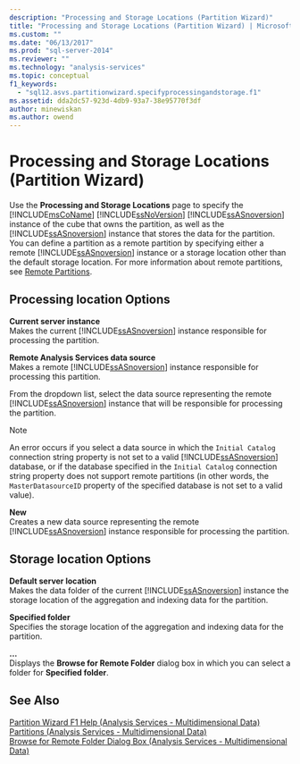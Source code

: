 ```yaml
---
description: "Processing and Storage Locations (Partition Wizard)"
title: "Processing and Storage Locations (Partition Wizard) | Microsoft Docs"
ms.custom: ""
ms.date: "06/13/2017"
ms.prod: "sql-server-2014"
ms.reviewer: ""
ms.technology: "analysis-services"
ms.topic: conceptual
f1_keywords: 
  - "sql12.asvs.partitionwizard.specifyprocessingandstorage.f1"
ms.assetid: dda2dc57-923d-4db9-93a7-38e95770f3df
author: minewiskan
ms.author: owend
---
```

# Processing and Storage Locations (Partition Wizard)
  Use the **Processing and Storage Locations** page to specify the [!INCLUDE[msCoName](../includes/msconame-md.md)] [!INCLUDE[ssNoVersion](../includes/ssnoversion-md.md)] [!INCLUDE[ssASnoversion](../includes/ssasnoversion-md.md)] instance of the cube that owns the partition, as well as the [!INCLUDE[ssASnoversion](../includes/ssasnoversion-md.md)] instance that stores the data for the partition. You can define a partition as a remote partition by specifying either a remote [!INCLUDE[ssASnoversion](../includes/ssasnoversion-md.md)] instance or a storage location other than the default storage location. For more information about remote partitions, see [Remote Partitions](multidimensional-models-olap-logical-cube-objects/partitions-remote-partitions.md).  
  
## Processing location Options  
 **Current server instance**  
 Makes the current [!INCLUDE[ssASnoversion](../includes/ssasnoversion-md.md)] instance responsible for processing the partition.  
  
 **Remote Analysis Services data source**  
 Makes a remote [!INCLUDE[ssASnoversion](../includes/ssasnoversion-md.md)] instance responsible for processing this partition.  
  
 From the dropdown list, select the data source representing the remote [!INCLUDE[ssASnoversion](../includes/ssasnoversion-md.md)] instance that will be responsible for processing the partition.  
  
> [!NOTE]  
>  An error occurs if you select a data source in which the `Initial Catalog` connection string property is not set to a valid [!INCLUDE[ssASnoversion](../includes/ssasnoversion-md.md)] database, or if the database specified in the `Initial Catalog` connection string property does not support remote partitions (in other words, the `MasterDatasourceID` property of the specified database is not set to a valid value).  
  
 **New**  
 Creates a new data source representing the remote [!INCLUDE[ssASnoversion](../includes/ssasnoversion-md.md)] instance responsible for processing the partition.  
  
## Storage location Options  
 **Default server location**  
 Makes the data folder of the current [!INCLUDE[ssASnoversion](../includes/ssasnoversion-md.md)] instance the storage location of the aggregation and indexing data for the partition.  
  
 **Specified folder**  
 Specifies the storage location of the aggregation and indexing data for the partition.  
  
 **...**  
 Displays the **Browse for Remote Folder** dialog box in which you can select a folder for **Specified folder**.  
  
## See Also  
 [Partition Wizard F1 Help &#40;Analysis Services - Multidimensional Data&#41;](partition-wizard-f1-help-analysis-services-multidimensional-data.md)   
 [Partitions &#40;Analysis Services - Multidimensional Data&#41;](multidimensional-models-olap-logical-cube-objects/partitions-analysis-services-multidimensional-data.md)   
 [Browse for Remote Folder Dialog Box &#40;Analysis Services - Multidimensional Data&#41;](browse-for-remote-folder-dialog-box-analysis-services-multidimensional-data.md)  
  
  
